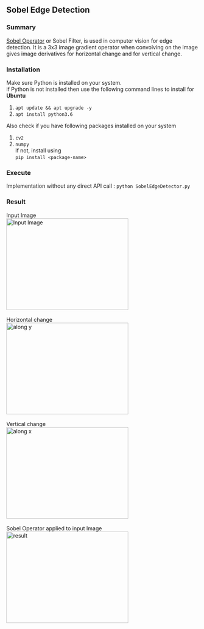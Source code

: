 ## Sobel Edge Detection

### Summary
[Sobel Operator](https://en.wikipedia.org/wiki/Sobel_operator) or Sobel Filter, is used in computer vision for edge detection. It is a 3x3 image gradient operator when convolving on the image gives image derivatives for horizontal change and for vertical change. 

### Installation
Make sure Python is installed on your system.</br>
if Python is not installed then use the following command lines to install for <b>Ubuntu</b>
1. ```apt update && apt upgrade -y```
2. ```apt install python3.6```


Also check if you have following packages installed on your system
1. ```cv2```
2. ```numpy```</br>
if not, install using </br>
```pip install <package-name>```

### Execute
Implementation without any direct API call : ```python SobelEdgeDetector.py``` </br>

### Result
Input Image</br>
<img src="/EdgeDetection/Valve_original.PNG" alt="Input Image" title="Input Image" width="320" height="240"></br></br>
Horizontal change</br>
<img src="/EdgeDetection/horizontalDerivative_y.PNG" alt="along y" title="Horizontal Change"  width="320" height="240"></br></br>
Vertical change</br>
<img src="/EdgeDetection/verticalDerivative_x.PNG" alt="along x" title="Vertical Change"  width="320" height="240"></br></br>
Sobel Operator applied to input Image</br>
<img src="/EdgeDetection/gradientMagnitudeResult.PNG" alt="result" title="Result Image"  width="320" height="240"></br>


